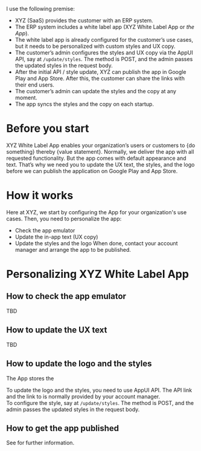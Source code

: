I use the following premise: 

* XYZ (SaaS) provides the customer with an ERP system. 
* The ERP system includes a white label app (XYZ White Label App or *the App*). 
* The white label app is already configured for the customer’s use cases, but it needs to be personalized with custom styles and UX copy.  
* The customer’s admin configures the styles and UX copy via the AppUI API, say at `/update/styles`. The method is POST, and the admin passes the updated styles in the request body. 
* After the initial API / style update, XYZ can publish the app in Google Play and App Store. After this, the customer can share the links with their end users. 
* The customer’s admin can update the styles and the copy at any moment. 
* The app syncs the styles and the copy on each startup. 

# Before you start 

XYZ White Label App enables your organization’s users or customers to {do something} thereby {value statement}. 
Normally, we deliver the app with all requested functionality. But the app comes with default appearance and text. That’s why we need you to update the UX text, the styles, and the logo before we can publish the application on Google Play and App Store. 

# How it works

Here at XYZ, we start by configuring the App for your organization's use cases. 
Then, you need to personalize the app: 
* Check the app emulator 
* Update the in-app text (UX copy) 
* Update the styles and the logo 
When done, contact your account manager and arrange the app to be published.


# Personalizing XYZ White Label App

## How to check the app emulator 

TBD 

## How to update the UX text

TBD

## How to update the logo and the styles 

The App stores the 

To update the logo and the styles, you need to use AppUI API. The API link and the link to is normally provided by your account manager.  
To configure the style, say at `/update/styles`. The method is POST, and the admin passes the updated styles in the request body. 



## How to get the app published 

See []() for further information.  



